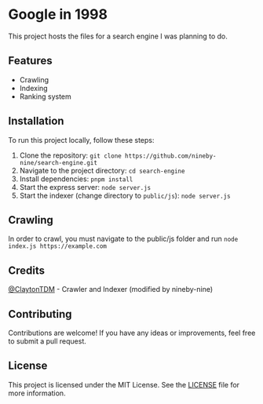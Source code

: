 # Google in 1998

This project hosts the files for a search engine I was planning to do.

## Features

- Crawling
- Indexing
- Ranking system

## Installation

To run this project locally, follow these steps:

1. Clone the repository: `git clone https://github.com/nineby-nine/search-engine.git`
2. Navigate to the project directory: `cd search-engine`
3. Install dependencies: `pnpm install`
4. Start the express server: `node server.js`
5. Start the indexer (change directory to `public/js`): `node server.js`

## Crawling

In order to crawl, you must navigate to the public/js folder and run `node index.js https://example.com`

## Credits

[@ClaytonTDM](https://github.com/ClaytonTDM) - Crawler and Indexer (modified by nineby-nine)

## Contributing

Contributions are welcome! If you have any ideas or improvements, feel free to submit a pull request.

## License

This project is licensed under the MIT License. See the [LICENSE](LICENSE) file for more information.
